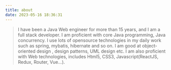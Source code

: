 ```yaml
---
title: about
date: 2023-05-16 18:36:31
---
```

>I have been a Java Web engineer for more than 15 years, and I am a full stack developer. I am proficient with core Java programming, Java concurrency. I use lots of opensource technologies in my daily work such as spring, mybatis, hibernate and so on. I am good at object-oriented design , design patterns, UML design etc. I am also proficient with Web technologies, includes Html5, CSS3, Javascript(ReactJS, Redux, Router, Vue...). 